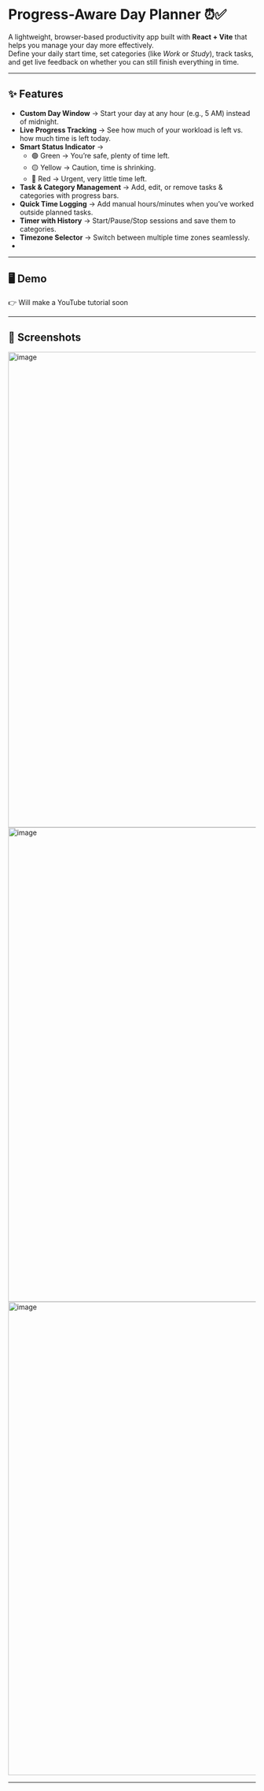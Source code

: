 # Progress-Aware Day Planner ⏰✅

A lightweight, browser-based productivity app built with **React + Vite** that helps you manage your day more effectively.  
Define your daily start time, set categories (like *Work* or *Study*), track tasks, and get live feedback on whether you can still finish everything in time.

---

## ✨ Features

- **Custom Day Window** → Start your day at any hour (e.g., 5 AM) instead of midnight.  
- **Live Progress Tracking** → See how much of your workload is left vs. how much time is left today.  
- **Smart Status Indicator** →  
  - 🟢 Green → You’re safe, plenty of time left.  
  - 🟡 Yellow → Caution, time is shrinking.  
  - 🔴 Red → Urgent, very little time left.  
- **Task & Category Management** → Add, edit, or remove tasks & categories with progress bars.  
- **Quick Time Logging** → Add manual hours/minutes when you’ve worked outside planned tasks.  
- **Timer with History** → Start/Pause/Stop sessions and save them to categories.  
- **Timezone Selector** → Switch between multiple time zones seamlessly.
- 
---

## 🖥️ Demo

👉 Will make a YouTube tutorial soon

---

## 📸 Screenshots

<img width="1903" height="965" alt="image" src="https://github.com/user-attachments/assets/0c5be5ad-dd00-46d2-af33-06b34331bb1f" />

<img width="1904" height="963" alt="image" src="https://github.com/user-attachments/assets/afa1b9a4-320f-4baf-b62b-ad20245f247d" />

<img width="1904" height="961" alt="image" src="https://github.com/user-attachments/assets/df9f9f69-3477-41c1-b3f4-a9ddfe9b9e78" />

---
